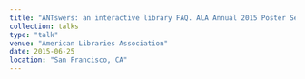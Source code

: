 ```yaml
---
title: "ANTswers: an interactive library FAQ. ALA Annual 2015 Poster Session"
collection: talks
type: "talk"
venue: "American Libraries Association"
date: 2015-06-25
location: "San Francisco, CA"
---
```

